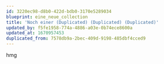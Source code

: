 ```yaml
---
id: 3220ec98-d8b0-422d-bdb0-3170e5289034
blueprint: eine_neue_collection
title: 'Noch einer (Duplicated) (Duplicated) (Duplicated)'
updated_by: f5fe1958-774a-4886-a03e-0b74ece8600a
updated_at: 1670957453
duplicated_from: 7578db9a-2bec-409d-9198-485dbf4cced9
---
```

hmg